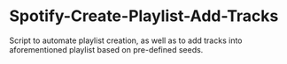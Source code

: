 # Spotify-Create-Playlist-Add-Tracks
Script to automate playlist creation, as well as to add tracks into aforementioned playlist based on pre-defined seeds.
